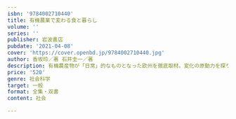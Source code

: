 ```yaml
---
isbn: '9784002710440'
title: 有機農業で変わる食と暮らし
volume: ''
series: ''
publisher: 岩波書店
pubdate: '2021-04-08'
cover: 'https://cover.openbd.jp/9784002710440.jpg'
author: 香坂玲／著 石井圭一／著
description: 有機農産物が「日常」的なものとなった欧州を徹底取材。変化の原動力を探り、日本の将来像をも提示。
price: '520'
genre: 社会科学
target: 一般
format: 全集・双書
content: 社会

---
```

